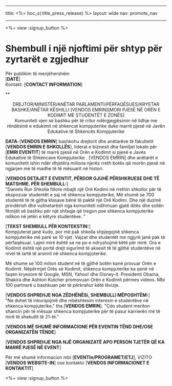 * * *

title: <%= hoc_s(:title_press_release) %> layout: wide nav: promote_nav

* * *

<%= view :signup_button %>

# Shembull i një njoftimi për shtyp për zyrtarët e zgjedhur

Për publikim të menjëhershëm  
[**DATË**]  
Kontakt: [**CONTACT INFORMATION**]  
  


**

<center>
  DREJTOR/MINISTËR/ANËTAR PARLAMENTI/PËRFAQËSUES/KRYETAR BASHKE/ANËTAR KËSHILLI [VENDOS EMRIN][MORI PJESË NË ORËN E KODIMIT ME STUDENTËT E ZONËS]</strong><br /> Komuniteti vjen së bashku për të rritur ndërgjegjësimin në lidhje me rëndësinë e edukimit në shkencat kompjuterike duke marrë pjesë në Javën Edukative të Shkencës Kompjuterike
</center>

  
  
</p> 

**DATA**-[**VENDOS EMRIN**] bashkohu drejtorit dhe anëtarëve të fakultetit [**VENDOS EMRIN E SHKOLLËS**], liderat e biznesit dhe familjet lokale për [**EMRI EVENTIT**] të marrë pjesë në Orën e Kodimit si pjesë e Javës Edukative të Shkencave Kompjuterike . [VENDOS EMRIN] dhe anëtarët e komunitetit ishin ndër dhjetëra miliona njerëz rreth botës që morën pjesë në ngjarjen më të madhe të të mësuarit në histori.

[**VENDOS DETAJET E EVENTIT, PËRDOR GJUHË PËRSHKRUESE DHE TË MATSHME. PËR SHEMBULL:**]  
"Daniels Run Shkolla fillore mbajti një Orë Kodimi në rrethin shkollor për të ekspozuar studentët e saj në shkenca kompjuterike. Më shumë se 700 studentë të të gjitha klasave bënë të paktë një Orë Kodimi. Dhe një duzinë prindërish dhe vullnetarësh nga komuniteti ndihmuan gjatë ditës dhe sollën fëmijët së bashku për një shfaqje që tregon pse shkenca kompjuterike ndikon në jetën e këtyre studentëve. "

[**TEKST SHEMBULL PËR KONTEKSTIN:**]  
Kompjuterat janë kudo, por më pak shkolla shpjegojnë shkenca kompjuterike më parë se 10 vjet. Vajzat dhe studentët me ngjyrë janë pak të përfaqësuar. Lajmi mirë është se ne po e ndryshojmë këtë për mirë. Ora e Kodimit është një portë drejt sigurimit të aksesit të të gjithë studentëve në nivel të lartë të arsimit në shkenca kompjuterike.

Më shume se 100 milion student në të gjithë botën kanë provuar Orën e Kodimit. Nëpërmjet Orës së Kodimit, shkenca kompjuterike ka qenë në faqen kryesore të Google, MSN, Yahoo! dhe Disney-it. Presidenti Obama, Shakira dhe Ashton Kutcher promovuan Orën e Kodimit përmes videos. Mbi 100 partnerë u bashkuan për të përkrahur këtë lëvizje.

[**VENDOS SHPREHJE NGA ZËDHËNËSi, SHEMBULLI MËPOSHTËM:**]  
"Ne duhet të inkurajojmë dhe mbështesim interesin e studentëve në shkenca kompjuterike," tha [**VENDOS EMRIN**]. "Çdo student meriton shancin për të mësuar shkenca kompjuterike për të pasur karrierën më të mirë të shekullit të 21-të."

[**VENDOS MË SHUMË INFORMACIONE PËR EVENTIN TËND DHE/OSE ORGANIZATËN TËNDE**]

[**VENDOS SHPREHJE NGA NJË ORGANIZATË APO PERSON TJETËR QË KA MARRË PJESË NË EVENT**]

Për më shumë informacion mbi [**EVENTIn/PROGRAMET/ETJ**], VIZITO [**VENDOS WEBSITE-IN**] ose kontakto [**VENDOS INFORMACIONET E KONTAKTIT**]

  
  


<%= view :signup_button %>